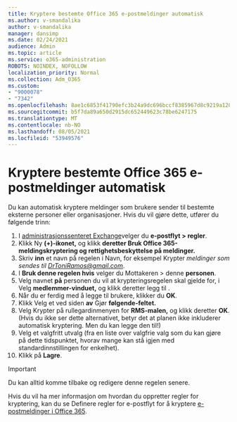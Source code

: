 ```yaml
---
title: Kryptere bestemte Office 365 e-postmeldinger automatisk
ms.author: v-smandalika
author: v-smandalika
manager: dansimp
ms.date: 02/24/2021
audience: Admin
ms.topic: article
ms.service: o365-administration
ROBOTS: NOINDEX, NOFOLLOW
localization_priority: Normal
ms.collection: Adm_O365
ms.custom:
- "9000078"
- "7342"
ms.openlocfilehash: 8ae1c6853f41790efc3b24a9dc696bccf8385967d8c9219a1200e287e6ce32a1
ms.sourcegitcommit: b5f7da89a650d2915dc652449623c78be6247175
ms.translationtype: MT
ms.contentlocale: nb-NO
ms.lasthandoff: 08/05/2021
ms.locfileid: "53949576"
---
```

# <a name="automatically-encrypt-certain-office-365-email-messages"></a>Kryptere bestemte Office 365 e-postmeldinger automatisk

Du kan automatisk kryptere meldinger som brukere sender til bestemte eksterne personer eller organisasjoner. Hvis du vil gjøre dette, utfører du følgende trinn:

1. I [administrasjonssenteret Exchange](https://outlook.office365.com/ecp/)velger du **e-postflyt > regler**. 
2. Klikk Ny **(+)-ikonet,** og klikk **deretter Bruk Office 365-meldingskryptering og rettighetsbeskyttelse på meldinger.**
3. Skriv **inn** et navn på regelen i Navn, for eksempel Krypter *meldinger som sendes til DrToniRamos@gmail.com*.
4. I **Bruk denne regelen hvis** velger du Mottakeren > denne **personen**. 
5. Velg navnet **på** personen du vil at krypteringsregelen skal gjelde for, i Velg **medlemmer-vinduet,** og klikk deretter legg til . 
6. Når du er ferdig med å legge til brukere, klikker du **OK**.
7. Klikk Velg et ved siden **av** Gjør **følgende-feltet.** 
8. Velg Krypter på rullegardinmenyen for **RMS-malen,** og klikk deretter **OK**. (Hvis du ikke ser dette alternativet, betyr det at planen ikke inkluderer automatisk kryptering. Men du kan legge den til!)
9. Velg et valgfritt utvalg (fra en liste over valgfrie valg som du kan gjøre på dette tidspunktet, hvorav mange kan stå igjen med standardinnstillingen for enkelhet).
10. Klikk på **Lagre**.

> [!IMPORTANT]
> Du kan alltid komme tilbake og redigere denne regelen senere.

Hvis du vil ha mer informasjon om hvordan du oppretter regler for kryptering, kan du se Definere regler for e-postflyt for å kryptere [e-postmeldinger i Office 365](https://docs.microsoft.com/microsoft-365/compliance/define-mail-flow-rules-to-encrypt-email).

